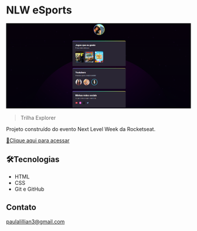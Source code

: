 # NLW eSports 

![preview](./imagens/tela.png)

>Trilha Explorer

Projeto construído do evento Next Level Week da Rocketseat.

[🔗Clique aqui para acessar](https://lillip3.github.io/Nlw-Rocketseat/)

## 🛠Tecnologias

- HTML
- CSS
- Git e GitHub

## Contato

paulalillian3@gmail.com
